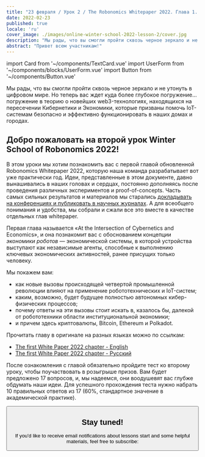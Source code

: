 ```yaml
---
title: "23 февраля / Урок 2 / The Robonomics Whitepaper 2022. Глава 1. На стыке кибернетики и экономики"
date: 2022-02-23
published: true
locale: 'ru'
cover_image: ./images/online-winter-school-2022-lesson-2/cover.jpg
description: "Мы рады, что вы смогли пройти сквозь черное зеркало и не утонуть в цифровом мире. Но теперь вас ждет куда более глубокое погружение… погружение в теорию о новейших web3-технологиях, находящихся на пересечении Кибернетики и Экономики, которые призваны помочь IoT-системам безопасно и эффективно функционировать в наших домах и городах."
abstract: "Привет всем участникам!"
---
```

import Card from '~/components/TextCard.vue'
import UserForm from '~/components/blocks/UserForm.vue'
import Button from '~/components/Button.vue'

Мы рады, что вы смогли пройти сквозь черное зеркало и не утонуть в цифровом мире. Но теперь вас ждет куда более глубокое погружение… погружение в теорию о новейших web3-технологиях, находящихся на пересечении Кибернетики и Экономики, которые призваны помочь IoT-системам безопасно и эффективно функционировать в наших домах и городах.

## Добро пожаловать на второй урок Winter School of Robonomics 2022!

В этом уроки мы хотим познакомить вас с первой главой обновленной Robonomics Whitepaper 2022, которую наша команда разрабатывает вот уже практически год. Идеи, представленные в этом документе, давно вынашивались в наших головах и сердцах, постоянно дополняясь после проведения различных экспериментов и proof-of-concepts. Часть самых сильных результатов и материалов мы старались [докладывать на конференциях и публиковать в научных журналах](https://robonomics.network/papers/). А для всеобщего понимания и удобства, мы собрали и сжали все это вместе в качестве отдельных глав whitepaper.

Первая глава называется «At the Intersection of Cybernetics and Economics», и она познакомит вас с обоснованием концепции *экономики роботов* — экономической системы, в которой устройства выступают как независимые агенты, способные к выполнению ключевых экономических активностей, ранее присущих только человеку.

<Card>

Мы покажем вам:

- как новые вызовы происходящей четвертой промышленной революции влияют на применение робототехнических и IoT-систем;
- каким, возможно, будет будущее полностью автономных кибер-физических процессов;
- почему ответы на эти вызовы стоит искать в, казалось бы, далекой от робототехники области институциональной экономики;
- и причем здесь криптовалюты, Bitcoin, Ethereum и Polkadot.

</Card>


<Card>

Прочитать главу в оригинале на разных языках можно по ссылкам:

- [The first White Paper 2022 chapter - English](https://ipfs.io/ipfs/QmaxrVWRkNJ9FZmcetE1gBfG3YUKHZifQP9tjmtPGFB3zi)
- [The first White Paper 2022 chapter - Русский](https://ipfs.io/ipfs/QmcAm42dMHQxBCyDzsEEezjPrGR9uNdUjAtoQwKr9dayxW)

После ознакомления с главой обязательно пройдите тест ко второму уроку, чтобы поучаствовать в розыгрыше призов. Вам будет предложено 17 вопросов, и, мы надеемся, они воодушевят вас глубже обдумать наши идеи. Для успешного прохождения теста нужно набрать 10 правильных ответов из 17 (60%, стандартное значение в академической практике).

<Button link="https://lesson2.robonomics.academy/" label="Пройти тест" button="primary block" />

</Card>


<Card>

## Stay tuned!

If you'd like to receive email notifications about lessons start and some helpful materials, feel free to subscribe:

<UserForm comment="robonomics.network lesson 1"/>

</Card>
